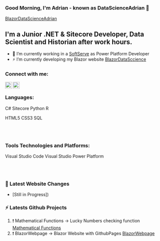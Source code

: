 ### Good Morning, I'm Adrian - known as DataScienceAdrian 👋
[BlazorDataScienceAdrian](https://datascienceadrian.github.io/BlazorDataScienceAdrian/)

## I'm a Junior .NET & Sitecore Developer, Data Scientist and Historian after work hours.
- 🔭 I’m currently working in a [SoftServe](https://www.softserveinc.com/en-us) as Power Platform Developer
- ⚡ I’m currently developing my Blazor website [BlazorDataSccience](https://datascienceadrian.github.io/BlazorDataScienceAdrian/)

### Connect with me:

[<img align="left" alt="DataScienceAdrian" width="22px" src="https://www.oqtane.org/Portals/_default/Skins/Oqtane/Images/content/Blazor.png" />][website]
[<img align="left" alt="DataScienceAdrian | LinkedIn" width="22px" src="https://pngimg.com/uploads/linkedIn/linkedIn_PNG16.png" />][linkedin]

<br />

### Languages:

C#
Sitecore
Python
R

HTML5
CSS3
SQL

<br />
<br />

### Tools Technologies and Platforms:
Visual Studio Code
Visual Studio
Power Platform

<br />
<br />


### 📕 Latest Website Changes

<!-- BLOG-POST-LIST:START -->
- [Still in Progress])
<!-- BLOG-POST-LIST:END -->



### ⚡ Latests Github Projects
  
<!--START_SECTION:activity-->
1. ❗️ Mathematical Functions -> Lucky Numbers checking function [Mathematical Functions](https://github.com/DataScienceAdrian/MathematicalFunctions)
2. ❗️ BlazorWebpage -> Blazor Website with GithubPages  [BlazorWebpage](https://datascienceadrian.github.io/BlazorDataScienceAdrian/)

<!--END_SECTION:activity-->

[website]: https://datascienceadrian.github.io/BlazorWebpage/
[linkedin]: https://www.linkedin.com/in/adrian-marcinczyk-17b12518a/

